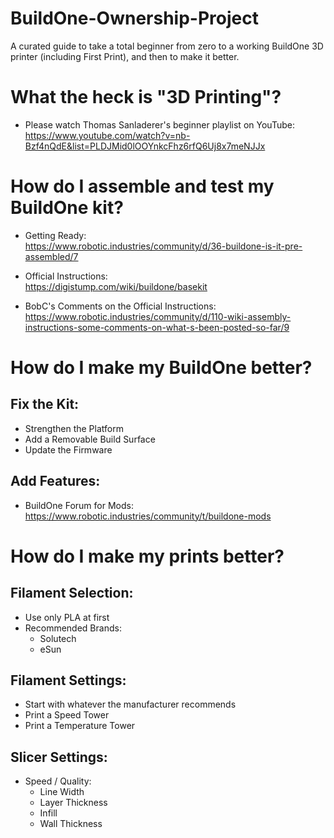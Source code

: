 # BuildOne-Ownership-Project
A curated guide to take a total beginner from zero to a working BuildOne 3D printer (including First Print), and then to make it better.

# What the heck is "3D Printing"?

  - Please watch Thomas Sanladerer's beginner playlist on YouTube:  
    https://www.youtube.com/watch?v=nb-Bzf4nQdE&list=PLDJMid0lOOYnkcFhz6rfQ6Uj8x7meNJJx

# How do I assemble and test my BuildOne kit?
  
  - Getting Ready:  
    https://www.robotic.industries/community/d/36-buildone-is-it-pre-assembled/7

  - Official Instructions:  
    https://digistump.com/wiki/buildone/basekit
    
  - BobC's Comments on the Official Instructions:  
    https://www.robotic.industries/community/d/110-wiki-assembly-instructions-some-comments-on-what-s-been-posted-so-far/9
     
# How do I make my BuildOne better?
  
## Fix the Kit:  
  - Strengthen the Platform  
  - Add a Removable Build Surface  
  - Update the Firmware  
    
## Add Features:  
  - BuildOne Forum for Mods:  
    https://www.robotic.industries/community/t/buildone-mods  
    
# How do I make my prints better?
  
## Filament Selection:
  - Use only PLA at first  
  - Recommended Brands:  
    - Solutech  
    - eSun  
    
## Filament Settings:  
  - Start with whatever the manufacturer recommends  
  - Print a Speed Tower  
  - Print a Temperature Tower  
    
## Slicer Settings:  
  - Speed / Quality:  
    - Line Width  
    - Layer Thickness  
    - Infill  
    - Wall Thickness  
